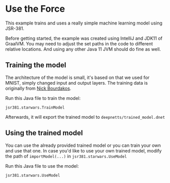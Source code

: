 # Use the Force
This example trains and uses a really simple machine learning model using JSR-381.

Before getting started, the example was created using IntelliJ and JDK11 of GraalVM. You may need to adjust
the set paths in the code to different relative locations. And using any other Java 11 JVM should do fine as well.

## Training the model
The architecture of the model is small, it's based on that we used for MNIST, simply changed input and output layers.
The training data is originally from [Nick Bourdakos](https://github.com/bourdakos1/Custom-Object-Detection). 

Run this Java file to train the model:
```
jsr381.starwars.TrainModel
```  

Afterwards, it will export the trained model to `deepnetts/trained_model.dnet`

## Using the trained model
You can use the already provided trained model or you can train your own and use that one. In case
you'd like to use your own trained model, modify the path of `importModel(...)` in `jsr381.starwars.UseModel`

Run this Java file to use the model:
```
jsr381.starwars.UseModel
```
